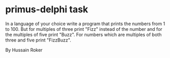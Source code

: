 # primus-delphi task

In a language of your choice write a program that prints the numbers from 1 to 100.
But for multiples of three print "Fizz" instead of the number and for the multiples of five print
"Buzz".
For numbers which are multiples of both three and five print "FizzBuzz".

By Hussain Roker